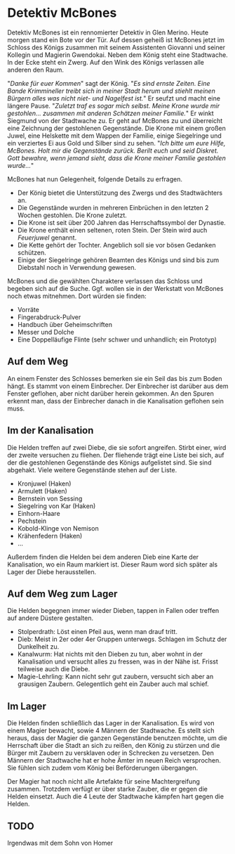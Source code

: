 # Detektiv McBones

Detektiv McBones ist ein rennomierter Detektiv in Glen Merino.
Heute morgen stand ein Bote vor der Tür.
Auf dessen geheiß ist McBones jetzt im Schloss des Königs zusammen mit seinem Assistenten Giovanni und seiner Kollegin und Magierin Gwendokai.
Neben dem König steht eine Stadtwache.
In der Ecke steht ein Zwerg.
Auf den Wink des Königs verlassen alle anderen den Raum.

"*Danke für euer Kommen*" sagt der König.
"*Es sind ernste Zeiten. Eine Bande Krimmineller treibt sich in meiner Stadt herum und stiehlt meinen Bürgern alles was nicht niet- und Nagelfest ist.*"
Er seufzt und macht eine längere Pause.
"*Zuletzt traf es sogar mich selbst. Meine Krone wurde mir gestohlen... zusammen mit anderen Schätzen meiner Familie.*"
Er winkt Siegmund von der Stadtwache zu.
Er geht auf McBones zu und überreicht eine Zeichnung der gestohlenen Gegenstände.
Die Krone mit einem großen Juwel, eine Helskette mit dem Wappen der Familie, einige Siegelringe und ein verziertes Ei aus Gold und Silber sind zu sehen.
"*Ich bitte um eure Hilfe, McBones. Holt mir die Gegenstände zurück. Berilt euch und seid Diskret. Gott bewahre, wenn jemand sieht, dass die Krone meiner Familie gestohlen wurde...*"


McBones hat nun Gelegenheit, folgende Details zu erfragen.
- Der König bietet die Unterstützung des Zwergs und des Stadtwächters an.
- Die Gegenstände wurden in mehreren Einbrüchen in den letzten 2 Wochen gestohlen. Die Krone zuletzt.
- Die Krone ist seit über 200 Jahren das Herrschaftssymbol der Dynastie.
- Die Krone enthält einen seltenen, roten Stein. Der Stein wird auch *Feuerjuwel* genannt.
- Die Kette gehört der Tochter. Angeblich soll sie vor bösen Gedanken schützen.
- Einige der Siegelringe gehören Beamten des Königs und sind bis zum Diebstahl noch in Verwendung gewesen.


McBones und die gewählten Charaktere verlassen das Schloss und begeben sich auf die Suche.
Ggf. wollen sie in der Werkstatt von McBones noch etwas mitnehmen.
Dort würden sie finden:
- Vorräte
- Fingerabdruck-Pulver
- Handbuch über Geheimschriften
- Messer und Dolche
- Eine Doppelläufige Flinte (sehr schwer und unhandlich; ein Prototyp)


## Auf dem Weg

An einem Fenster des Schlosses bemerken sie ein Seil das bis zum Boden hängt.
Es stammt von einem Einbrecher.
Der Einbrecher ist darüber aus dem Fenster geflohen, aber nicht darüber herein gekommen.
An den Spuren erkennt man, dass der Einbrecher danach in die Kanalisation geflohen sein muss.


## Im der Kanalisation

Die Helden treffen auf zwei Diebe, die sie sofort angreifen.
Stirbt einer, wird der zweite versuchen zu fliehen.
Der fliehende trägt eine Liste bei sich, auf der die gestohlenen Gegenstände des Königs aufgelistet sind. Sie sind abgehakt.
Viele weitere Gegenstände stehen auf der Liste.
- Kronjuwel (Haken)
- Armulett (Haken)
- Bernstein von Sessing
- Siegelring von Kar (Haken)
- Einhorn-Haare
- Pechstein
- Kobold-Klinge von Nemison
- Krähenfedern (Haken)
- ...

Außerdem finden die Helden bei dem anderen Dieb eine Karte der Kanalisation, wo ein Raum markiert ist.
Dieser Raum word sich später als Lager der Diebe herausstellen.


## Auf dem Weg zum Lager

Die Helden begegnen immer wieder Dieben, tappen in Fallen oder treffen auf andere Düstere gestalten.
- Stolperdrath: Löst einen Pfeil aus, wenn man drauf tritt.
- Dieb: Meist in 2er oder 4er Gruppen unterwegs. Schlagen im Schutz der Dunkelheit zu.
- Kanalwurm: Hat nichts mit den Dieben zu tun, aber wohnt in der Kanalisation und versucht alles zu fressen, was in der Nähe ist. Frisst teilweise auch die Diebe.
- Magie-Lehrling: Kann nicht sehr gut zaubern, versucht sich aber an grausigen Zaubern. Gelegentlich geht ein Zauber auch mal schief.

## Im Lager

Die Helden finden schließlich das Lager in der Kanalisation.
Es wird von einem Magier bewacht, sowie 4 Männern der Stadtwache.
Es stellt sich heraus, dass der Magier die ganzen Gegenstände benutzen möchte, um die Herrschaft über die Stadt an sich zu reißen, den König zu stürzen und die Bürger mit Zaubern zu versklaven oder in Schrecken zu versetzen.
Den Männern der Stadtwache hat er hohe Ämter im neuen Reich versprochen.
Sie fühlen sich zudem vom König bei Beförderungen übergangen.

Der Magier hat noch nicht alle Artefakte für seine Machtergreifung zusammen.
Trotzdem verfügt er über starke Zauber, die er gegen die Helden einsetzt.
Auch die 4 Leute der Stadtwache kämpfen hart gegen die Helden.


## TODO
Irgendwas mit dem Sohn von Homer
